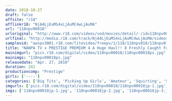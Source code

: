 ```yaml
---
date: 2018-10-27
draft: false
affsite: "r18"
afflinkr18: "NjA4LjEuMS4xLjAuMC4wLjAuMA"
url: "118npv00018"
urloriginal: "http://www.r18.com/videos/vod/movies/detail/-/id=118npv00018"
urlfinal: "http://media.r18.com/track/NjA4LjEuMS4xLjAuMC4wLjAuMA/videos/vod/movies/detail/-/id=118npv00018"
samplevid: "awspv3001.r18.com/litevideo/freepv/1/118/118npv018/118npv018_dmb_w.mp4"
title: "NANPA TV x PRESTIGE PREMIUM 4 A Huge Haul!! 8 Freshly Caught Furiously Erotic Beauties In A Raw Sexual Dining Experience!!"
mainimgurl: "pics.r18.com/digital/video/118npv00018/118npv00018ps.jpg"
mainimgs: "118npv00018ps.jpg"
releasedate: "Apr. 27, 2018"
duration: 241
productioncomp: "Prestige"
girls: ['----']
categories: ['Big Tits', 'Picking Up Girls', 'Amateur', 'Squirting', 'Sex Toys', 'Over 4 Hours', 'Hi-Def']
imgurls: ['pics.r18.com/digital/video/118npv00018/118npv00018jp-1.jpg', 'pics.r18.com/digital/video/118npv00018/118npv00018jp-2.jpg', 'pics.r18.com/digital/video/118npv00018/118npv00018jp-3.jpg', 'pics.r18.com/digital/video/118npv00018/118npv00018jp-4.jpg', 'pics.r18.com/digital/video/118npv00018/118npv00018jp-5.jpg', 'pics.r18.com/digital/video/118npv00018/118npv00018jp-6.jpg', 'pics.r18.com/digital/video/118npv00018/118npv00018jp-7.jpg', 'pics.r18.com/digital/video/118npv00018/118npv00018jp-8.jpg', 'pics.r18.com/digital/video/118npv00018/118npv00018jp-9.jpg', 'pics.r18.com/digital/video/118npv00018/118npv00018jp-10.jpg', 'pics.r18.com/digital/video/118npv00018/118npv00018jp-11.jpg', 'pics.r18.com/digital/video/118npv00018/118npv00018jp-12.jpg', 'pics.r18.com/digital/video/118npv00018/118npv00018jp-13.jpg', 'pics.r18.com/digital/video/118npv00018/118npv00018jp-14.jpg', 'pics.r18.com/digital/video/118npv00018/118npv00018jp-15.jpg', 'pics.r18.com/digital/video/118npv00018/118npv00018jp-16.jpg', 'pics.r18.com/digital/video/118npv00018/118npv00018jp-17.jpg', 'pics.r18.com/digital/video/118npv00018/118npv00018jp-18.jpg', 'pics.r18.com/digital/video/118npv00018/118npv00018jp-19.jpg', 'pics.r18.com/digital/video/118npv00018/118npv00018jp-20.jpg']
imgs: ['118npv00018jp-1.jpg', '118npv00018jp-2.jpg', '118npv00018jp-3.jpg', '118npv00018jp-4.jpg', '118npv00018jp-5.jpg', '118npv00018jp-6.jpg', '118npv00018jp-7.jpg', '118npv00018jp-8.jpg', '118npv00018jp-9.jpg', '118npv00018jp-10.jpg', '118npv00018jp-11.jpg', '118npv00018jp-12.jpg', '118npv00018jp-13.jpg', '118npv00018jp-14.jpg', '118npv00018jp-15.jpg', '118npv00018jp-16.jpg', '118npv00018jp-17.jpg', '118npv00018jp-18.jpg', '118npv00018jp-19.jpg', '118npv00018jp-20.jpg']
---
```

